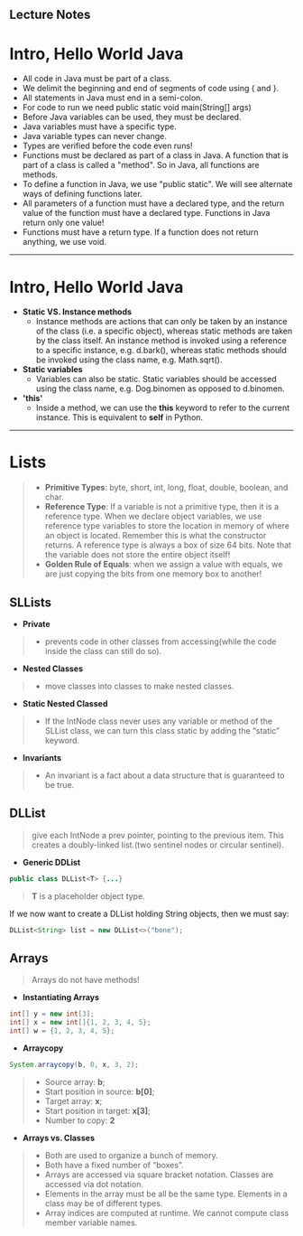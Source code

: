 Lecture Notes
------------------------------------------
# Intro, Hello World Java

* All code in Java must be part of a class.
* We delimit the beginning and end of segments of code using { and }.
* All statements in Java must end in a semi-colon.
* For code to run we need public static void main(String[] args)
* Before Java variables can be used, they must be declared.
* Java variables must have a specific type.
* Java variable types can never change.
* Types are verified before the code even runs!
* Functions must be declared as part of a class in Java.
   A function that is part of a class is called a "method".
   So in Java, all functions are methods.
* To define a function in Java, we use "public static".
   We will see alternate ways of defining functions later.
* All parameters of a function must have a declared type,
   and the return value of the function must have a declared type.
   Functions in Java return only one value!
* Functions must have a return type. If a function does not return anything, we use void.

------------------------------------------
# Intro, Hello World Java
* **Static VS. Instance methods**  
    - Instance methods are actions that can only be taken by an instance of the class (i.e. a specific object), whereas static methods are taken by the class itself. An instance method is invoked using a reference to a specific instance, e.g. d.bark(), whereas static methods should be invoked using the class name, e.g. Math.sqrt(). 
* **Static variables**  
    - Variables can also be static. Static variables should be accessed using the class name, e.g. Dog.binomen as opposed to d.binomen.  
* **'this'**  
    - Inside a method, we can use the **this** keyword to refer to the current instance. This is equivalent to **self** in Python.  

------------------------------------------
# Lists
> * **Primitive Types**: byte, short, int, long, float, double, boolean, and char.
> * **Reference Type**: If a variable is not a primitive type, then it is a reference type. When we declare object variables, we use reference type variables to store the location in memory of where an object is located. Remember this is what the constructor returns. A reference type is always a box of size 64 bits. Note that the variable does not store the entire object itself!  
> * **Golden Rule of Equals**: when we assign a value with equals, we are just copying the bits from one memory box to another!  

## SLLists
* **Private**
> - prevents code in other classes from accessing(while the code inside the class can still do so).  
* **Nested Classes**  
> - move classes into classes to make nested classes.  
* **Static Nested Classed**  
> - If the IntNode class never uses any variable or method of the SLList class, we can turn this class static by adding the “static” keyword.
* **Invariants**
> - An invariant is a fact about a data structure that is guaranteed to be true.

## DLList  
> give each IntNode a prev pointer, pointing to the previous item. This creates a doubly-linked list.(two sentinel nodes or circular sentinel).

* **Generic DDList**  
```java 
public class DLList<T> {...}
```  
> **T** is a placeholder object type.  

If we now want to create a DLList holding String objects, then we must say:
```java
DLList<String> list = new DLList<>("bone");
```

## Arrays  
> Arrays do not have methods!  

* **Instantiating Arrays**  
```java
int[] y = new int[3];
int[] x = new int[]{1, 2, 3, 4, 5};
int[] w = {1, 2, 3, 4, 5};
```

* **Arraycopy**
```java
System.arraycopy(b, 0, x, 3, 2);
```

> - Source array: **b**;  
> - Start position in source: **b[0]**;
> - Target array: **x**;
> - Start position in target: **x[3]**;
> - Number to copy: **2**

* **Arrays vs. Classes**  
> - Both are used to organize a bunch of memory.
> - Both have a fixed number of “boxes”.
> - Arrays are accessed via square bracket notation. Classes are accessed via dot notation.
> - Elements in the array must be all be the same type. Elements in a class may be of different types.
> - Array indices are computed at runtime. We cannot compute class member variable names.

